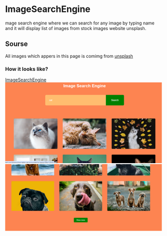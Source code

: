 # ImageSearchEngine
mage search engine where we can search for any image by typing name and it will display list of images from stock images website unsplash.

## Sourse
All images which appers in this page is comimg from <a href="https://unsplash.com/">unsplash</a>

### How it looks like?
<a href="https://mamartam.github.io/ImageSearchEngine/">ImageSearchEngine</a>
<img src="img/Screenshot_1.png" alt="Let's see how the page looks like">
<img src="img/Screenshot_2.png" alt="Let's see how the page looks like"> 